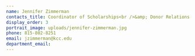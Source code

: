```yaml
---
name: Jennifer Zimmerman
contacts_title: Coordinator of Scholarships<br />&amp; Donor Relations
display_order: 3
portrait_image: uploads/jennifer-zimmerman.jpg
phone: 815-802-8251
email: jzimmerman@kcc.edu
department_email:
---
```


